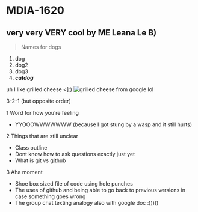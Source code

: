 # MDIA-1620
very very **VERY** cool by **ME**    **Leana Le**       B)
------------------------

> Names for dogs
1. dog
2. dog2
3. dog3
4. ***catdog***

uh I like grilled cheese <]:)
![grilled cheese from google lol](https://assets.bonappetit.com/photos/57acf62a53e63daf11a4dbee/1:1/w_2560%2Cc_limit/best-ever-grilled-cheese.jpg)



3-2-1 (but opposite order) 

1 Word for how you’re feeling
- YYOOOWWWWWWW (because I got stung by a wasp and it still hurts)

2 Things that are still unclear 
- Class outline 
- Dont know how to ask questions exactly just yet 
- What is git vs github

3 Aha moment
- Shoe box sized file of code using hole punches 
- The uses of github and being able to go back to previous versions in case something goes wrong 
- The group chat texting analogy also with google doc :)))))





